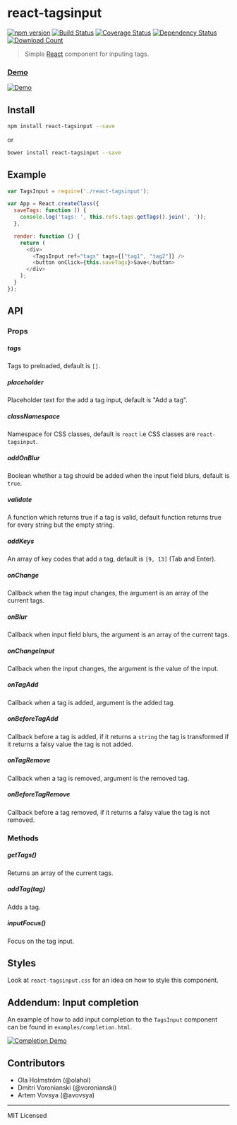 # react-tagsinput

[![npm version](https://badge.fury.io/js/react-tagsinput.svg)](http://badge.fury.io/js/react-tagsinput)
[![Build Status](https://travis-ci.org/olahol/react-tagsinput.svg)](https://travis-ci.org/olahol/react-tagsinput)
[![Coverage Status](https://img.shields.io/coveralls/olahol/react-tagsinput.svg?style=flat)](https://coveralls.io/r/olahol/react-tagsinput)
[![Dependency Status](https://david-dm.org/olahol/react-tagsinput.svg)](https://david-dm.org/olahol/react-tagsinput)
[![Download Count](https://img.shields.io/npm/dm/react-tagsinput.svg?style=flat)](https://www.npmjs.com/package/react-tagsinput)

> Simple [React](http://facebook.github.io/react/index.html) component for inputing tags.

### [Demo](https://olahol.github.io/react-tagsinput)

[![Demo](https://cdn.rawgit.com/olahol/react-tagsinput/master/example/demo.gif "Demo")](https://github.com/olahol/react-tagsinput/blob/master/example/index.html)

## Install

```bash
npm install react-tagsinput --save
```

or

```bash
bower install react-tagsinput --save
```

## Example

```javascript
var TagsInput = require('./react-tagsinput');

var App = React.createClass({
  saveTags: function () {
    console.log('tags: ', this.refs.tags.getTags().join(', '));
  },

  render: function () {
    return (
      <div>
        <TagsInput ref="tags" tags={["tag1", "tag2"]} />
        <button onClick={this.saveTags}>Save</button>
      </div>
    );
  }
});
```

## API

### Props

##### tags

Tags to preloaded, default is `[]`.

##### placeholder

Placeholder text for the add a tag input, default is "Add a tag".

##### classNamespace

Namespace for CSS classes, default is `react` i.e CSS classes are `react-tagsinput`.

##### addOnBlur

Boolean whether a tag should be added when the input field blurs, default
is `true`.

##### validate

A function which returns true if a tag is valid, default function returns
true for every string but the empty string.

##### addKeys

An array of key codes that add a tag, default is `[9, 13]` (Tab and Enter).

##### onChange

Callback when the tag input changes, the argument is an array of the current tags.

##### onBlur

Callback when input field blurs, the argument is an array of the current tags.

##### onChangeInput

Callback when the input changes, the argument is the value of the input.

##### onTagAdd

Callback when a tag is added, argument is the added tag.

##### onBeforeTagAdd

Callback before a tag is added, if it returns a `string` the tag is
transformed if it returns a falsy value the tag is not added.

##### onTagRemove

Callback when a tag is removed, argument is the removed tag.

##### onBeforeTagRemove

Callback before a tag removed, if it returns a falsy value the tag
is not removed.

### Methods

##### getTags()

Returns an array of the current tags.

##### addTag(tag)

Adds a tag.

##### inputFocus()

Focus on the tag input.

## Styles

Look at `react-tagsinput.css` for an idea on how to style this component.

## Addendum: Input completion

An example of how to add input completion to the `TagsInput` component can
be found in `examples/completion.html`.

[![Completion Demo](https://cdn.rawgit.com/olahol/react-tagsinput/master/example/demo_completion.gif "Completion Demo")](https://github.com/olahol/react-tagsinput/blob/master/example/completion.html)

## Contributors

* Ola Holmström (@olahol)
* Dmitri Voronianski (@voronianski)
* Artem Vovsya (@avovsya)

---

MIT Licensed


